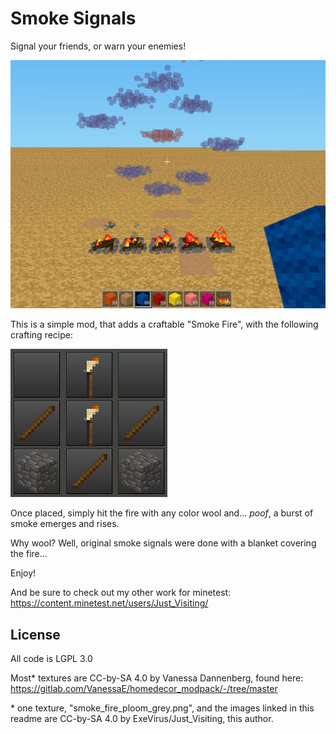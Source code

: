 # Smoke Signals
Signal your friends, or warn your enemies!

![Screenshot](/screenshot.jpg)

This is a simple mod, that adds a craftable "Smoke Fire", with the following crafting recipe:

![Recipe](/recipe.jpg)

Once placed, simply hit the fire with any color wool and... *poof*, a burst of smoke emerges and rises.

Why wool? Well, original smoke signals were done with a blanket covering the fire...

Enjoy!

And be sure to check out my other work for minetest: 
https://content.minetest.net/users/Just_Visiting/

## License

All code is LGPL 3.0

Most* textures are CC-by-SA 4.0 by Vanessa Dannenberg, found here: https://gitlab.com/VanessaE/homedecor_modpack/-/tree/master

\* one texture, "smoke_fire_ploom_grey.png", and the images linked in this readme are CC-by-SA 4.0 by ExeVirus/Just_Visiting, this author.
